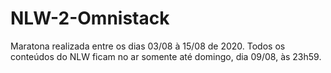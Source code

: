 # NLW-2-Omnistack

Maratona realizada entre os dias 03/08 à 15/08 de 2020. Todos os conteúdos do NLW ficam no ar somente até domingo, dia 09/08, às 23h59.
